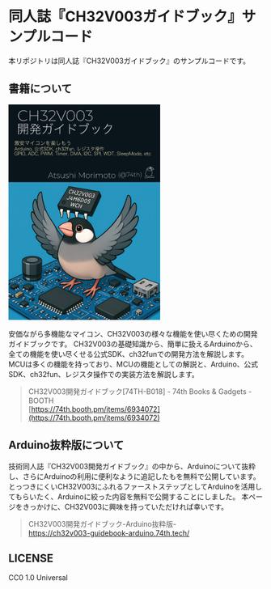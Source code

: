 # 同人誌『CH32V003ガイドブック』サンプルコード

本リポジトリは同人誌『CH32V003ガイドブック』のサンプルコードです。

## 書籍について

<img src="./docs/ebook.png" alt="CH32V003開発ガイドブック" width="300">

安価ながら多機能なマイコン、CH32V003の様々な機能を使い尽くための開発ガイドブックです。
CH32V003の基礎知識から、簡単に扱えるArduinoから、全ての機能を使い尽くせる公式SDK、ch32funでの開発方法を解説します。
MCUは多くの機能を持っており、MCUの機能としての解説と、Arduino、公式SDK、ch32fun、レジスタ操作での実装方法を解説します。

> CH32V003開発ガイドブック[74TH-B018] - 74th Books & Gadgets - BOOTH<br/>[https://74th.booth.pm/items/6934072](https://74th.booth.pm/items/6934072)

## Arduino抜粋版について

技術同人誌『CH32V003開発ガイドブック』の中から、Arduinoについて抜粋し、さらにArduinoの利用に便利なように追記したもを無料で公開しています。
とっつきにくいCH32V003にふれるファーストステップとしてArduinoを活用してもらいたく、Arduinoに絞った内容を無料で公開することにしました。
本ページをきっかけに、CH32V003に興味を持っていただければ幸いです。

> CH32V003開発ガイドブック-Arduino抜粋版-<br/>https://ch32v003-guidebook-arduino.74th.tech/

## LICENSE

CC0 1.0 Universal

